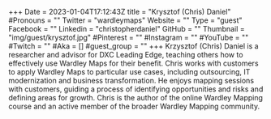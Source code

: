 +++
Date = 2023-01-04T17:12:43Z
title = "Krysztof (Chris) Daniel"
#Pronouns = ""
Twitter = "wardleymaps"
Website = ""
Type = "guest"
Facebook = ""
Linkedin = "christopherdaniel"
GitHub = ""
Thumbnail = "img/guest/krysztof.jpg"
#Pinterest = ""
#Instagram = ""
#YouTube = ""
#Twitch = ""
#Aka = []
#guest_group = ""
+++
Krzysztof (Chris) Daniel is a researcher and advisor for DXC Leading Edge, teaching others how to effectively use Wardley Maps for their benefit. Chris works with customers to apply Wardley Maps to particular use cases, including outsourcing, IT modernization and business transformation. He enjoys mapping sessions with customers, guiding a process of identifying opportunities and risks and defining areas for growth. Chris is the author of the online Wardley Mapping course and an active member of the broader Wardley Mapping community.